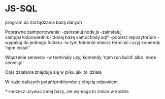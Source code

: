 # JS-SQL
program do zarządzania bazą danych

Poprawne zaimportowanie:
-zainstaluj node.js
-zainstaluj xamppa/odpowiednik i dodaj bazę samochody.sql*
-pobierz repozytorium
-wypakuj do jednego folderu
-w tym folderze otworz terminal i uzyj komendy 'npm install'

Włączenie serwera:
-w terminaly uzyj komendy 'npm run build' albo 'node server.js'

Opis działania znajduje się w pliku jak_to_dziala

W razie dalszych pytań/problemów z chęcią odpowiem

*-mozesz uzywac innej bazy, ale wymaga to zmian w kodzie
